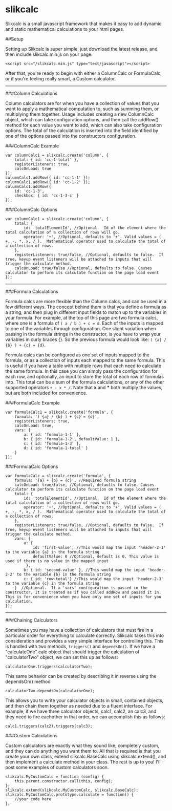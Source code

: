 slikcalc
===

Slikcalc is a small javascript framework that makes it easy to add dynamic and static mathematical calculations to your html pages.


##Setup

Setting up Slikcalc is super simple, just download the latest release, and then include slikcalc.min.js on your page.

	<script src="/slikcalc.min.js" type="text/javascript"></script>

After that, you're ready to begin with either a ColumnCalc or FormulaCalc, or if you're feeling really smart, a Custom calculator.

---

###Column Calculations

Column calculators are for when you have a collection of values that you want to apply a mathematical computation to, such as summing them, or multiplying them together. Usage includes creating a new ColumnCalc object, which can take configuration options, and then call the addRow() method for each value you want to add, which can also take configuration options. The total of the calculation is inserted into the field identified by one of the options passed into the constructors configuration.

###ColumnCalc Example

	var columnCalc1 = slikcalc.create('column', {
		total: { id: 'cc-1-total' },
		registerListeners: true,
		calcOnLoad: true
	});
	columnCalc1.addRow({ id: 'cc-1-1' });
	columnCalc1.addRow({ id: 'cc-1-2' });
	columnCalc1.addRow({
		id: 'cc-1-3',
		checkbox: { id: 'cc-1-3-c' }
	});

###ColumnCalc Options

	var columnCalc1 = slikcalc.create('column', {
		total: {
			id: 'totalElementId', //Optional.  Id of the element where the total calculation of a collection of rows will go.
			operator: '+', //Optional, defaults to '+'. Valid values = ( +, -, *, x, / ).  Mathematical operator used to calculate the total of a collection of rows.
		},
		registerListeners: true/false, //Optional, defaults to false.  If true, keyup event listeners will be attached to inputs that will trigger the calculate method.
		calcOnLoad: true/false //Optional, defaults to false. Causes calculator to perform its calculate function on the page load event
	});

---

###Formula Calculations

Formula calcs are more flexible than the Column calcs, and can be used in a few different ways. The concept behind them is that you define a formula as a string, and then plug in different input fields to match up to the variables in your formula.
For example, at the top of this page are two formula calcs, where one is a formula of ```( a / b ) + c = d```. Each of the inputs is mapped to one of the variables through configuration. One slight variation when passing in the formula strings in the constructor, is you have to wrap your variables in curly braces {}. So the previous formula would look like:
```( {a} / {b} ) + {c} = {d}```.

Formula calcs can be configured as one set of inputs mapped to the formula, or as a collection of inputs each mapped to the same formula. This is useful if you have a table with multiple rows that each need to calculate the same formula. In this case you can simply pass the configuration for each row, and optionally, an input to store the total of each row of formulas into. This total can be a sum of the formula calculations, or any of the other supported operators ```+ - x * /```. Note that __x__ and __*__ both multiply the values, but are both included for convenience.

###FormulaCalc Example

	var formulaCalc1 = slikcalc.create('formula', {
		formula: '( {a} / {b} ) + {c} = {d}',
		registerListeners: true,
		calcOnLoad: true,
		vars: {
			a: { id: 'formula-1-1' },
			b: { id: 'formula-1-2', defaultValue: 1 },
			c: { id: 'formula-1-3' },
			d: { id: 'formula-1-total' }
		}
	});

###FormulaCalc Options

	var formulaCalc = slikcalc.create('formula', {
		formula: '{a} + {b} = {c}', //Required formula string
		calcOnLoad: true/false, //Optional, defaults to false. Causes calculator to perform its calculate function on the page load event
		total: {
			id: 'totalElementId', //Optional.  Id of the element where the total calculation of a collection of rows will go.
			operator: '+', //Optional, defaults to '+'. Valid values = ( +, -, *, x, / ).  Mathematical operator used to calculate the total of a collection of rows.
		},
		registerListeners: true/false, //Optional, defaults to false.  If true, keyup event listeners will be attached to inputs that will trigger the calculate method.
		vars: {
			a: {
				id: 'first-value', //This would map the input 'header-2-1' to the variable {a} in the formula string
				defaultValue: 0 //Optional, default is 0. This value is used if there is no value in the mapped input
			 },
			b: { id: 'second-value' }, //This would map the input 'header-2-2' to the variable {b} in the formula string
			c: { id: 'row-total'} //This would map the input 'header-2-3' to the variable {c} in the formula string
		}  //Optional.  If a 'vars' configuration is passed in the constructor, it is treated as if you called addRow and passed it in.  This is for convenience when you have only one set of inputs for you calculation.
	});

---

###Chaining Calculators

Sometimes you may have a collection of calculators that must fire in a particular order for everything to calculate correctly. Slikcalc takes this into consideration and provides a very simple interface for controlling this. This is handled with two methods, ```triggers()``` and ```dependsOn()```. If we have a "calculateOne" calc object that should trigger the calculation of "calculatorTwo" object, we can set this up as follows:

	calculatorOne.triggers(calculatorTwo);

This same behavior can be created by describing it in reverse using the dependsOn() method


	calculatorTwo.dependsOn(calculatorOne);


This allows you to write your calculator objects in small, contained objects, and then chain them together as needed due to a fluent interface.  For example, if we have three calculator objects, calc1, calc2, an calc3, and they need to fire eachother in that order, we can accomplish this as follows:


	calc1.triggers(calc2).triggers(calc3);


###Custom Calculations

Custom calculators are exactly what they sound like, completely custom, and they can do anything you want them to. All that is required is that you create your own class, extend slikcalc.BaseCalc using slikcalc.extend(), and then implement a calculate method in your class. The rest is up to you! I'll post some examples of custom calculators soon.

	slikcalc.MyCustomCalc = function (config) {
		this.parent.constructor.call(this, config);
	};
	slikcalc.extend(slikcalc.MyCustomCalc, slikcalc.BaseCalc);
	slikcalc.MyCustomCalc.prototype.calculate = function() {
		//your code here
	};
